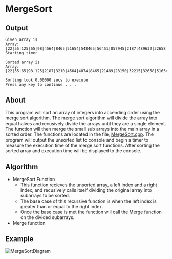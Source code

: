 # MergeSort
## Output
```
Given array is
Array: |22|55|125|65|98|4564|8465|51654|548465|56451|857945|2187|489632|32658|215414|896326|4874|3210|23150|68974|366598|4123321|21489|32215|698741|
Starting timer

Sorted array is
Array: |22|55|65|98|125|2187|3210|4564|4874|8465|21489|23150|32215|32658|51654|56451|68974|215414|366598|489632|548465|698741|857945|896326|4123321|

Sorting took 0.00000 secs to execute
Press any key to continue . . .
```

## About
This program will sort an array of integers into accending order using the merge sort algorithm. The merge sort algorithm will divide the array into equal halves and recusively divide the arrays until they are a single element. The function will then merge the small sub arrays into the main array in a sorted order. The functions are located in the file, [MergeSort.cpp](MergeSort.cpp). The program will output the unsorted list to console and begin a timer to measure the execution time of the merge sort functions. After sorting the sorted array and execution time will be displayed to the console.

## Algorithm
- MergeSort Function
  - This function recieves the unsorted array, a left index and a right index, and recusively calls itself dividing the original array into subarrays to be sorted.
  - The base case of this recursive function is when the left index is greater than or equal to the right index.
  - Once the base case is met the function will call the Merge function on the divided subarrays.
- Merge function
## Example
![MergeSortDiagram](https://github.com/JusDooEt/MergeSort/assets/152052216/3d64b1a0-3d5f-4472-b350-d33dc795a35d)

